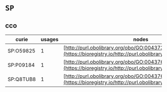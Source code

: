 # `SP`

## cco

| curie     |   usages | nodes                                                                                                         |
|-----------|----------|---------------------------------------------------------------------------------------------------------------|
| SP:O59825 |        1 | [http://purl.obolibrary.org/obo/GO:0043739](https://bioregistry.io/http://purl.obolibrary.org/obo/GO:0043739) |
| SP:P09184 |        1 | [http://purl.obolibrary.org/obo/GO:0043765](https://bioregistry.io/http://purl.obolibrary.org/obo/GO:0043765) |
| SP:Q8TUB8 |        1 | [http://purl.obolibrary.org/obo/GO:0043767](https://bioregistry.io/http://purl.obolibrary.org/obo/GO:0043767) |

